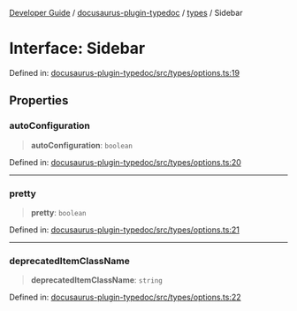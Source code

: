 [Developer Guide](../../../README.md) / [docusaurus-plugin-typedoc](../../README.md) / [types](../README.md) / Sidebar

# Interface: Sidebar

Defined in: [docusaurus-plugin-typedoc/src/types/options.ts:19](https://github.com/typedoc2md/typedoc-plugin-markdown/blob/main/packages/docusaurus-plugin-typedoc/src/types/options.ts#L19)

## Properties

### autoConfiguration

> **autoConfiguration**: `boolean`

Defined in: [docusaurus-plugin-typedoc/src/types/options.ts:20](https://github.com/typedoc2md/typedoc-plugin-markdown/blob/main/packages/docusaurus-plugin-typedoc/src/types/options.ts#L20)

***

### pretty

> **pretty**: `boolean`

Defined in: [docusaurus-plugin-typedoc/src/types/options.ts:21](https://github.com/typedoc2md/typedoc-plugin-markdown/blob/main/packages/docusaurus-plugin-typedoc/src/types/options.ts#L21)

***

### deprecatedItemClassName

> **deprecatedItemClassName**: `string`

Defined in: [docusaurus-plugin-typedoc/src/types/options.ts:22](https://github.com/typedoc2md/typedoc-plugin-markdown/blob/main/packages/docusaurus-plugin-typedoc/src/types/options.ts#L22)
